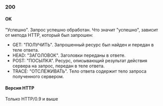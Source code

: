 ### 200

#### OK

"Успешно". Запрос успешно обработан. Что значит "успешно", зависит от метода HTTP, который был запрошен:

- GET: "ПОЛУЧИТЬ". Запрошенный ресурс был найден и передан в теле ответа.
- HEAD: "ЗАГОЛОВОК". Заголовки переданы в ответе.
- POST: "ПОСЫЛКА". Ресурс, описывающий результат действия сервера на запрос, передан в теле ответа.
- TRACE: "ОТСЛЕЖИВАТЬ". Тело ответа содержит тело запроса полученного сервером.

#### Версия HTTP

Только HTTP/0.9 и выше



